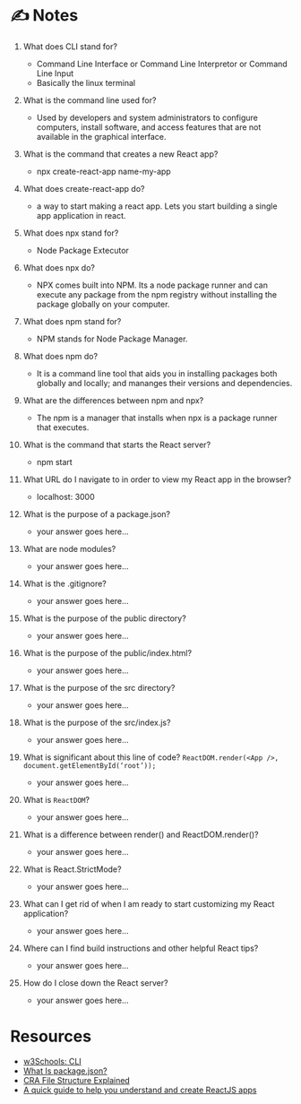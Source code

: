 # ✍️ Notes

1. What does CLI stand for?
    - Command Line Interface or Command Line Interpretor or Command Line Input
    - Basically the linux terminal
    

2. What is the command line used for?
    - Used by developers and system administrators to configure computers, install software, and access features that are not available in the graphical interface.

3. What is the command that creates a new React app?
    - npx create-react-app name-my-app

4. What does create-react-app do?
    - a way to start making a react app. Lets you start building a single app application in react. 

5. What does npx stand for?
    - Node Package Extecutor

6. What does npx do?
    - NPX comes built into NPM. Its a node package runner and can execute any package from the npm registry without installing the package globally on your computer. 

7. What does npm stand for?
    - NPM stands for Node Package Manager. 

8. What does npm do?
    - It is a command line tool that aids you in installing packages both globally and locally; and mananges their versions and dependencies. 

9. What are the differences between npm and npx?
    - The npm is a manager that installs when npx is a package runner that executes. 

10. What is the command that starts the React server?
    - npm start

11. What URL do I navigate to in order to view my React app in the browser?
    - localhost: 3000

12. What is the purpose of a package.json?
    - your answer goes here...

13. What are node modules?
    - your answer goes here...

14. What is the .gitignore?
    - your answer goes here...

15. What is the purpose of the public directory?
    - your answer goes here...

16. What is the purpose of the public/index.html?
    - your answer goes here...

17. What is the purpose of the src directory?
    - your answer goes here...

18. What is the purpose of the src/index.js?
    - your answer goes here...

19. What is significant about this line of code?
`ReactDOM.render(<App />, document.getElementById(‘root’));`
    - your answer goes here...

20. What is `ReactDOM`?
    - your answer goes here...

21. What is a difference between render() and ReactDOM.render()?
    - your answer goes here...

22. What is React.StrictMode?
    - your answer goes here...

23. What can I get rid of when I am ready to start customizing my React application?
    - your answer goes here...

24. Where can I find build instructions and other helpful React tips?
    - your answer goes here...

25. How do I close down the React server?
    - your answer goes here...

# Resources
- [w3Schools: CLI](https://www.w3schools.com/whatis/whatis_cli.asp)
- [What Is package.json?](https://heynode.com/tutorial/what-packagejson/)
- [CRA File Structure Explained](https://medium.com/@abesingh1/create-react-app-files-folders-structure-explained-df24770f8562)
- [A quick guide to help you understand and create ReactJS apps](https://www.freecodecamp.org/news/quick-guide-to-understanding-and-creating-reactjs-apps-8457ee8f7123/)